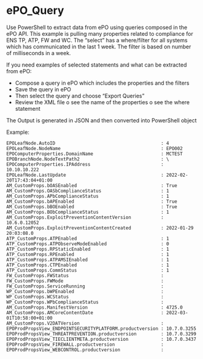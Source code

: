 # ePO_Query
Use PowerShell to extract data from ePO using queries composed in the ePO API.
This example is pulling many properties related to compliance for ENS TP, ATP, FW and WC. 
The “select” has a where/filter for all systems which has communicated in the last 1 week. The filter is based on number of milliseconds in a week.

If you need examples of selected statements and what can be extracted from ePO:
-	Compose a query in ePO which includes the properties and the filters
-	Save the query in ePO
-	Then select the query and choose “Export Queries” 
-	Review the XML file 
o  	see the name of the properties
o	see the where statement 


The Output is generated in JSON and then converted into PowerShell object 


Example:
```
EPOLeafNode.AutoID                                       : 4
EPOLeafNode.NodeName                                     : EPO002
EPOComputerProperties.DomainName                         : MCTEST
EPOBranchNode.NodeTextPath2                              : \
EPOComputerProperties.IPAddress                          : 10.10.10.222
EPOLeafNode.LastUpdate                                   : 2022-02-20T17:43:04+01:00
AM_CustomProps.bOASEnabled                               : True
AM_CustomProps.OASbComplianceStatus                      : 1
AM_CustomProps.APbComplianceStatus                       : 1
AM_CustomProps.bAPEnabled                                : True
AM_CustomProps.bBOEnabled                                : True
AM_CustomProps.BObComplianceStatus                       : 1
AM_CustomProps.ExploitPreventionContentVersion           : 10.6.0.12052
AM_CustomProps.ExploitPreventionContentCreated           : 2022-01-29 20:03:08.0
ATP_CustomProps.ATPEnabled                               : 1
ATP_CustomProps.ATPObserveModeEnabled                    : 0
ATP_CustomProps.RPStaticEnabled                          : 1
ATP_CustomProps.RPEnabled                                : 1
ATP_CustomProps.ATPAMSIEnabled                           : 1
ATP_CustomProps.CTPEnabled                               : 1
ATP_CustomProps.CommStatus                               : 1
FW_CustomProps.FWStatus                                  :
FW_CustomProps.FWMode                                    :
FW_CustomProps.ServiceRunning                            :
WP_CustomProps.bWPEnabled                                :
WP_CustomProps.WCStatus                                  :
WP_CustomProps.WPbComplianceStatus                       :
AM_CustomProps.ManifestVersion                           : 4725.0
AM_CustomProps.AMCoreContentDate                         : 2022-03-01T10:58:00+01:00
AM_CustomProps.V2DATVersion                              :
EPOProdPropsView_ENDPOINTSECURITYPLATFORM.productversion : 10.7.0.3255
EPOProdPropsView_THREATPREVENTION.productversion         : 10.7.0.3299
EPOProdPropsView_TIECLIENTMETA.productversion            : 10.7.0.3437
EPOProdPropsView_FIREWALL.productversion                 :
EPOProdPropsView_WEBCONTROL.productversion               :
```
